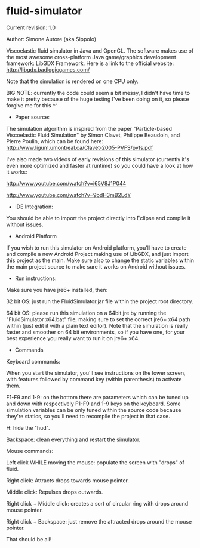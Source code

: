 fluid-simulator
===============

Current revision: 1.0

Author: Simone Autore (aka Sippolo)




Viscoelastic fluid simulator in Java and OpenGL.
The software makes use of the most awesome cross-platform Java game/graphics development framework: LibGDX Framework.
Here is a link to the official website: http://libgdx.badlogicgames.com/

Note that the simulation is rendered on one CPU only.

BIG NOTE: currently the code could seem a bit messy, I didn't have time to make it pretty because of the huge testing I've been doing on it, so please forgive me for this ^^

- Paper source:

The simulation algorithm is inspired from the paper "Particle-based Viscoelastic Fluid Simulation" by Simon Clavet, Philippe Beaudoin, and Pierre Poulin, which can be found here: http://www.ligum.umontreal.ca/Clavet-2005-PVFS/pvfs.pdf

I've also made two videos of early revisions of this simulator (currently it's even more optimized and faster at runtime)
so you could have a look at how it works:

http://www.youtube.com/watch?v=i65V8J1P044

http://www.youtube.com/watch?v=9bdH3mB2LdY


- IDE Integration:

You should be able to import the project directly into Eclipse and compile it without issues.


- Android Platform

If you wish to run this simulator on Android platform, you'll have to create and compile a new Android Project making use of LibGDX, and just import this project as the main.
Make sure also to change the static variables within the main project source to make sure it works on Android without issues.


- Run instructions:

Make sure you have jre6+ installed, then:

32 bit OS: just run the FluidSimulator.jar file within the project root directory.

64 bit OS: please run this simulation on a 64bit jre by running the "FluidSimulator x64.bat" file, making sure to set the correct jre6+ x64 path within (just edit it with a plain text editor).
Note that the simulation is really faster and smoother on 64 bit environments, so if you have one, for your best experience you really want to run it on jre6+ x64.


- Commands

Keyboard commands:

When you start the simulator, you'll see instructions on the lower screen, with features followed by command key (within parenthesis) to activate them.

F1-F9 and 1-9: on the bottom there are parameters which can be tuned up and down with respectively F1-F9 and 1-9 keys on the keyboard.
Some simulation variables can be only tuned within the source code because they're statics, so you'll need to recompile the project in that case.

H: hide the "hud".

Backspace: clean everything and restart the simulator.

Mouse commands:

Left click WHILE moving the mouse: populate the screen with "drops" of fluid.

Right click: Attracts drops towards mouse pointer.

Middle click: Repulses drops outwards.

Right click + Middle click: creates a sort of circular ring with drops around mouse pointer.

Right click + Backspace: just remove the attracted drops around the mouse pointer.

That should be all!